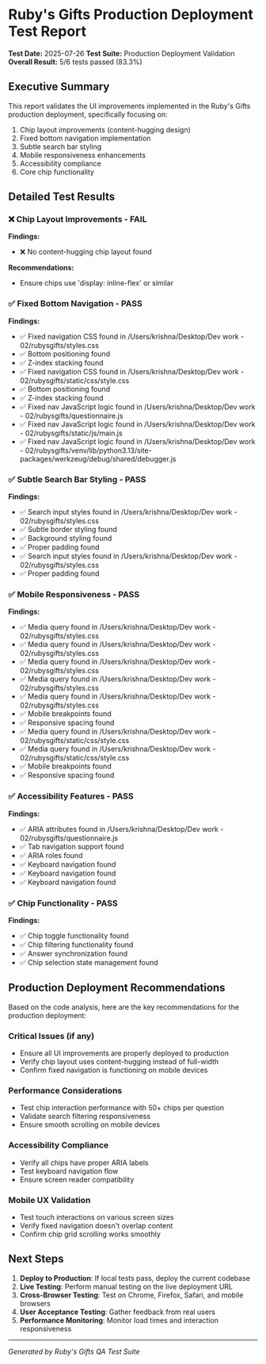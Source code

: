 
# Ruby's Gifts Production Deployment Test Report

**Test Date:** 2025-07-26
**Test Suite:** Production Deployment Validation
**Overall Result:** 5/6 tests passed (83.3%)

## Executive Summary

This report validates the UI improvements implemented in the Ruby's Gifts production deployment, specifically focusing on:
1. Chip layout improvements (content-hugging design)
2. Fixed bottom navigation implementation
3. Subtle search bar styling
4. Mobile responsiveness enhancements
5. Accessibility compliance
6. Core chip functionality

## Detailed Test Results


### ❌ Chip Layout Improvements - FAIL

**Findings:**
- ❌ No content-hugging chip layout found

**Recommendations:**
- Ensure chips use 'display: inline-flex' or similar

### ✅ Fixed Bottom Navigation - PASS

**Findings:**
- ✅ Fixed navigation CSS found in /Users/krishna/Desktop/Dev work - 02/rubysgifts/styles.css
- ✅ Bottom positioning found
- ✅ Z-index stacking found
- ✅ Fixed navigation CSS found in /Users/krishna/Desktop/Dev work - 02/rubysgifts/static/css/style.css
- ✅ Bottom positioning found
- ✅ Z-index stacking found
- ✅ Fixed nav JavaScript logic found in /Users/krishna/Desktop/Dev work - 02/rubysgifts/questionnaire.js
- ✅ Fixed nav JavaScript logic found in /Users/krishna/Desktop/Dev work - 02/rubysgifts/static/js/main.js
- ✅ Fixed nav JavaScript logic found in /Users/krishna/Desktop/Dev work - 02/rubysgifts/venv/lib/python3.13/site-packages/werkzeug/debug/shared/debugger.js

### ✅ Subtle Search Bar Styling - PASS

**Findings:**
- ✅ Search input styles found in /Users/krishna/Desktop/Dev work - 02/rubysgifts/styles.css
- ✅ Subtle border styling found
- ✅ Background styling found
- ✅ Proper padding found
- ✅ Search input styles found in /Users/krishna/Desktop/Dev work - 02/rubysgifts/styles.css
- ✅ Proper padding found

### ✅ Mobile Responsiveness - PASS

**Findings:**
- ✅ Media query found in /Users/krishna/Desktop/Dev work - 02/rubysgifts/styles.css
- ✅ Media query found in /Users/krishna/Desktop/Dev work - 02/rubysgifts/styles.css
- ✅ Media query found in /Users/krishna/Desktop/Dev work - 02/rubysgifts/styles.css
- ✅ Media query found in /Users/krishna/Desktop/Dev work - 02/rubysgifts/styles.css
- ✅ Media query found in /Users/krishna/Desktop/Dev work - 02/rubysgifts/styles.css
- ✅ Mobile breakpoints found
- ✅ Responsive spacing found
- ✅ Media query found in /Users/krishna/Desktop/Dev work - 02/rubysgifts/static/css/style.css
- ✅ Media query found in /Users/krishna/Desktop/Dev work - 02/rubysgifts/static/css/style.css
- ✅ Mobile breakpoints found
- ✅ Responsive spacing found

### ✅ Accessibility Features - PASS

**Findings:**
- ✅ ARIA attributes found in /Users/krishna/Desktop/Dev work - 02/rubysgifts/questionnaire.js
- ✅ Tab navigation support found
- ✅ ARIA roles found
- ✅ Keyboard navigation found
- ✅ Keyboard navigation found
- ✅ Keyboard navigation found

### ✅ Chip Functionality - PASS

**Findings:**
- ✅ Chip toggle functionality found
- ✅ Chip filtering functionality found
- ✅ Answer synchronization found
- ✅ Chip selection state management found


## Production Deployment Recommendations

Based on the code analysis, here are the key recommendations for the production deployment:

### Critical Issues (if any)
- Ensure all UI improvements are properly deployed to production
- Verify chip layout uses content-hugging instead of full-width
- Confirm fixed navigation is functioning on mobile devices

### Performance Considerations
- Test chip interaction performance with 50+ chips per question
- Validate search filtering responsiveness
- Ensure smooth scrolling on mobile devices

### Accessibility Compliance
- Verify all chips have proper ARIA labels
- Test keyboard navigation flow
- Ensure screen reader compatibility

### Mobile UX Validation
- Test touch interactions on various screen sizes
- Verify fixed navigation doesn't overlap content
- Confirm chip grid scrolling works smoothly

## Next Steps

1. **Deploy to Production**: If local tests pass, deploy the current codebase
2. **Live Testing**: Perform manual testing on the live deployment URL
3. **Cross-Browser Testing**: Test on Chrome, Firefox, Safari, and mobile browsers
4. **User Acceptance Testing**: Gather feedback from real users
5. **Performance Monitoring**: Monitor load times and interaction responsiveness

---
*Generated by Ruby's Gifts QA Test Suite*
